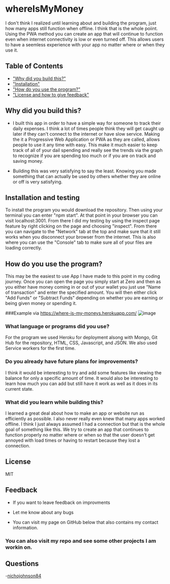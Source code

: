 # whereIsMyMoney

I don't think I realized until learning about and building the program, just how many apps still function when offline.  I think that is the whole poiint.  Using the PWA method you can create an app that will continue to function even when internet connectivity is low or even turned off.  This allows users to have a seemless experience with your app no matter where or when they use it.

## Table of Contents
- ["Why did you build this?"](#reason)
- ["Installation"](#installation)
- ["How do you use the program?"](#usage)
- ["License and how to give feedback"](#license)

## Why did you build this?

- I built this app in order to have a simple way for someone to track their daily expenses.  I think a lot of times people think they will get caught up later if they can't connect to the internet or have slow service.  Making the it a Progressive Web Application or PWA as they are called, allows people to use it any time with easy.  This make it much easier to keep track of all of your dail spending and really see the trends via the graph to recognize if you are spending too much or if you are on track and saving money.

- Building this was very satisfying to say the least.  Knowing you made something that can actually be used by others whether they are online or off is very satisfying.

## Installation and testing

To install the program you would download the repository.  Then using your terminal you can enter "npm start".  At that point in your browser you can visit localhost:3001.  From there I did my testing by using the inspect page feature by right clicking on the page and choosing "inspect".  From there you can navigate to the "Network" tab at the top and make sure that it still works when you disconnect your browser from the internet.  This is also where you can use the "Console" tab to make sure all of your files are loading correctly.

## How do you use the program?

This may be the easiest to use App I have made to this point in my coding journey.  Once you can open the page you simply start at Zero and then as you either have money coming in or out of your wallet you just use "Name of transaction" and enter the specified amount.  You will then either click "Add Funds" or "Subtract Funds" depending on whether you are earning or being given money or spending it.

###Example via https://where-is-my-moneys.herokuapp.com/
![image](https://user-images.githubusercontent.com/94770081/168459036-1667b7bb-cfd2-498d-b3c3-a04c3d713b4f.png)



### What language or programs did you use?

For the program we used Heroku for deployment alsong with Mongo, Git Hub for the repository, HTML, CSS, Javascript, and JSON.  We also used Service workers for the first time.

### Do you already have future plans for improvements?

I think it would be interesting to try and add some features like viewing the balance for only a specific amount of time.  It would also be interesting to learn how much you can add but still have it work as well as it does in its current state.

### What did you learn while building this?

I learned a great deal about how to make an app or website run as efficiently as possible.  I also never really even knew that many apps worked offline.  I think I just always assumed I had a connection but that is the whole goal of something like this.  We try to create an app that continues to function properly no matter where or when so that the user doesn't get annoyed with load times or having to restart because they lost a connection.

## License

MIT

## Feedback

- If you want to leave feedback on improvments

- Let me know about any bugs

- You can visit my page on GitHub below that also contains my contact information.

### You can also visit my repo and see some other projects I am workin on.

## Questions
 -[nichojohnson84](https://github.com/nichojohnson84)
